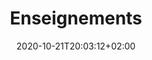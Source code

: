 ---
members: ["PLevy"]
title: "Enseignements"
listchaire: true
date: 2020-10-21T20:03:12+02:00
draft: false
searchFilter: Teaching
notEverything: true
notListed: true
layout: list
comment: false
tags: ['Pierre', 'Lévy', 'enseignement']
zone: "teaching"
---
